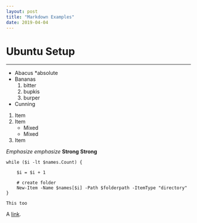```yaml
---
layout: post
title: "Markdown Examples"
date: 2019-04-04
---
```

# Ubuntu Setup
---


* Abacus
    *absolute
* Bananas
    1. bitter
    2. bupkis
    3. burper
* Cunning 	

1. Item
2. Item
   * Mixed
   * Mixed  
3. Item

*Emphasize*
_emphasize_
**Strong**
__Strong__

 	 	

~~~~
while ($i -lt $names.Count) {

    $i = $i + 1

    # create folder
    New-Item -Name $names[$i] -Path $folderpath -ItemType "directory"
}
~~~~

```
This too
```

A [link](http://example.com "Title").
